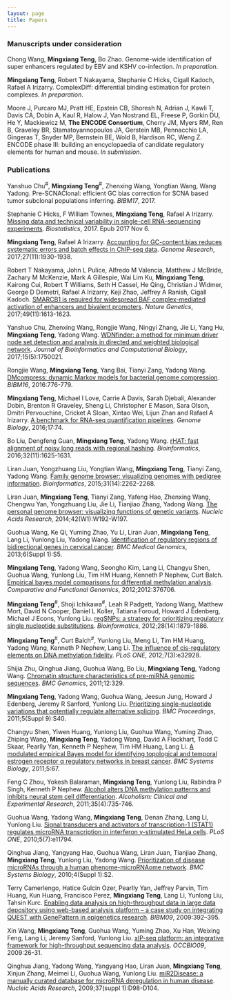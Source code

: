 ```yaml
---
layout: page
title: Papers 
---
```


### Manuscripts under consideration

Chong Wang, **Mingxiang Teng**, Bo Zhao. Genome-wide identification of
super enhancers regulated by EBV and KSHV co-infection. *In preparation*.

**Mingxiang Teng**, Robert T Nakayama, Stephanie C Hicks,
Cigall Kadoch, Rafael A Irizarry. ComplexDiff: differential binding
estimation for protein complexes. *In preparation*.

Moore J, Purcaro MJ, Pratt HE, Epstein CB,
Shoresh N, Adrian J, Kawli T, Davis CA, Dobin A, Kaul R, Halow J, Van
Nostrand EL, Freese P, Gorkin DU, He Y, Mackiewicz M, **The ENCODE
Consortium**, Cherry JM, Myers RM, Ren B, Graveley BR,
Stamatoyannopoulos JA, Gerstein MB, Pennacchio LA, Gingeras T, Snyder
MP, Bernstein BE, Wold B, Hardison RC, Weng Z. ENCODE phase III:
building an encyclopaedia of candidate regulatory elements for human
and mouse. *In submission*. 

### Publications

Yanshuo Chu<sup>#</sup>, **Mingxiang Teng**<sup>#</sup>, Zhenxing Wang, Yongtian Wang, Wang
Yadong. Pre-SCNAClonal: efficient GC bias correction for SCNA based 
tumor subclonal populations inferring. *BIBM17*, 2017.

Stephanie C Hicks, F William Townes, **Mingxiang Teng**, Rafael A 
Irizarry. [Missing data and technical variability in single-cell 
RNA-sequencing experiments](https://doi.org/10.1093/biostatistics/kxx053). 
*Biostatistics*, 2017. Epub 2017 Nov 6.

**Mingxiang Teng**, Rafael A Irizarry. [Accounting for GC-content bias
reduces systematic errors and batch effects in ChIP-seq 
data](https://doi.org/10.1101/gr.220673.117).
*Genome Research*, 2017;27(11):1930-1938.

Robert T Nakayama, John L Pulice, Alfredo M Valencia, Matthew J McBride,
Zachary M McKenzie, Mark A Gillespie, Wai Lim Ku, **Mingxiang Teng**, 
Kairong Cui, Robert T Williams, Seth H Cassel, He Qing, Christian J Widmer,
George D Demetri, Rafael A Irizarry, Keji Zhao, Jeffrey A Ranish, Cigall
Kadoch. [SMARCB1 is required for widespread BAF complex-mediated
activation of enhancers and bivalent promoters](https://doi.org/10.1038/ng.3958).
*Nature Genetics*, 2017;49(11):1613-1623.

Yanshuo Chu, Zhenxing Wang, Rongjie Wang, Ningyi Zhang, Jie Li, Yang Hu, 
**Mingxiang Teng**, Yadong Wang. [WDNfinder: a method for minimum driver
node set detection and analysis in directed and weighted biological 
network](https://doi.org/10.1142/S0219720017500214). *Journal of Bioinformatics
and Computational Biology*, 2017;15(5):1750021.

Rongjie Wang, **Mingxiang Teng**, Yang Bai, Tianyi Zang, Yadong Wang.
[DMcompress: dynamic Markov models for bacterial genome 
compression](https://doi.org/10.1109/BIBM.2016.7822621). *BIBM16*, 
2016:776-779.

**Mingxiang Teng**, Michael I Love, Carrie A Davis, Sarah Djebali, Alexander
Dobin, Brenton R Graveley, Sheng Li, Christopher E Mason, Sara Olson, Dmitri
Pervouchine, Cricket A Sloan, Xintao Wei, Lijun Zhan and Rafael A Irizarry.
[A benchmark for RNA-seq quantification pipelines](https://doi.org/10.1186/s13059-016-0940-1).
*Genome Biology*, 2016;17:74.

Bo Liu, Dengfeng Guan, **Mingxiang Teng**, Yadong Wang. [rHAT: fast alignment
of noisy long reads with regional hashing](https://doi.org/10.1093/bioinformatics/btv662).
*Bioinformatics*, 2016;32(11):1625-1631.

Liran Juan, Yongzhuang Liu, Yongtian Wang, **Mingxiang Teng**, Tianyi Zang,
Yadong Wang. [Family genome browser: visualizing genomes with  pedigree
information](https://doi.org/10.1093/bioinformatics/btv151).
*Bioinformatics*, 2015;31(14):2262-2268.

Liran Juan, **Mingxiang Teng**, Tianyi Zang, Yafeng Hao, Zhenxing Wang, Chengwu
Yan, Yongzhuang Liu, Jie Li, Tianjiao Zhang, Yadong Wang. [The personal genome
browser: visualizing functions of genetic variants](https://doi.org/10.1093/nar/gku361).
*Nucleic Acids Research*, 2014;42(W1):W192-W197.

Guohua Wang, Ke Qi, Yuming Zhao, Yu Li, Liran Juan, **Mingxiang Teng**, Lang Li,
Yunlong Liu, Yadong Wang. [Identification of regulatory regions of bidirectional
genes in cervical cancer](https://doi.org/10.1186/1755-8794-6-S1-S5).
*BMC Medical Genomics*, 2013;6(Suppl 1):S5.

**Mingxiang Teng**, Yadong Wang, Seongho Kim, Lang Li, Changyu Shen, Guohua Wang,
Yunlong Liu, Tim HM Huang, Kenneth P Nephew, Curt Balch. [Empirical bayes model
comparisons for differential methylation analysis](https://doi.org/10.1155/2012/376706).
*Comparative and Functional Genomics*, 2012;2012:376706.

**Mingxiang Teng**<sup>#</sup>, Shoji Ichikawa<sup>#</sup>, Leah R Padgett, Yadong Wang, Matthew Mort,
David N Cooper, Daniel L Koller, Tatiana Foroud, Howard J Edenberg, Michael J
Econs, Yunlong Liu. [regSNPs: a strategy for prioritizing regulatory single
nucleotide substitutions](https://doi.org/10.1093/bioinformatics/bts275).
*Bioinformatics*, 2012;28(14):1879-1886.

**Mingxiang Teng**<sup>#</sup>, Curt Balch<sup>#</sup>, Yunlong Liu, Meng Li, Tim HM Huang, Yadong Wang,
Kenneth P Nephew, Lang Li. [The influence of cis-regulatory elements on DNA 
methylation fidelity](https://doi.org/10.1371/journal.pone.0032928).
*PLoS ONE*, 2012;7(3):e32928.

Shijia Zhu, Qinghua Jiang, Guohua Wang, Bo Liu, **Mingxiang Teng**, Yadong Wang.
[Chromatin structure characteristics of pre-miRNA genomic
sequences](https://doi.org/10.1186/1471-2164-12-329). *BMC Genomics*, 2011;12:329.

**Mingxiang Teng**, Yadong Wang, Guohua Wang, Jeesun Jung, Howard J Edenberg, 
Jeremy R Sanford, Yunlong Liu. [Prioritizing single-nucleotide variations that
potentially regulate alternative splicing](https://doi.org/10.1186/1753-6561-5-S9-S40).
*BMC Proceedings*, 2011;5(Suppl 9):S40.

Changyu Shen, Yiwen Huang, Yunlong Liu, Guohua Wang, Yuming Zhao, Zhiping Wang,
**Mingxiang Teng**, Yadong Wang, David A Flockhart, Todd C Skaar, Pearlly Yan,
Kenneth P Nephew, Tim HM Huang, Lang Li. [A modulated empirical Bayes model for
identifying topological and temporal estrogen receptor α regulatory networks in
breast cancer](https://doi.org/10.1186/1752-0509-5-67).
*BMC Systems Biology*, 2011;5:67.

Feng C Zhou, Yokesh Balaraman, **Mingxiang Teng**, Yunlong Liu, Rabindra P Singh,
Kenneth P Nephew. [Alcohol alters DNA methylation patterns and inhibits neural
stem cell differentiation](https://doi.org/10.1111/j.1530-0277.2010.01391.x).
*Alcoholism: Clinical and Experimental Research*, 2011;35(4):735-746.

Guohua Wang, Yadong Wang, **Mingxiang Teng**, Denan Zhang, Lang Li, Yunlong Liu.
[Signal transducers and activators of transcription-1 (STAT1) regulates microRNA
transcription in interferon γ-stimulated HeLa cells](https://doi.org/10.1371/journal.pone.0011794).
*PLoS ONE*, 2010;5(7):e11794. 

Qinghua Jiang, Yangyang Hao, Guohua Wang, Liran Juan, Tianjiao Zhang,
**Mingxiang Teng**, Yunlong Liu, Yadong Wang. [Prioritization of disease
microRNAs through a human phenome-microRNAome network](https://doi.org/10.1186/1752-0509-4-S1-S2).
*BMC Systems Biology*, 2010;4(Suppl 1):S2.

Terry Camerlengo, Hatice Gulcin Ozer, Pearlly Yan, Jeffrey Parvin, Tim Huang,
Kun Huang, Francisco Perez, **Mingxiang Teng**, Lang Li, Yunlong Liu, Tahsin Kurc.
[Enabling data analysis on high-throughput data in large data depository 
using web-based analysis platform – a case study on integrating QUEST 
with GenePattern in epigenetics research](https://doi.org/10.1109/BIBM.2009.84).
*BIBM09*, 2009:392–395.

Xin Wang, **Mingxiang Teng**, Guohua Wang, Yuming Zhao, Xu Han, Weixing Feng,
Lang Li, Jeremy Sanford, Yunlong Liu. [xIP-seq platform: an integrative framework
for high-throughput sequencing data analysis](https://doi.org/10.1109/OCCBIO.2009.20).
*OCCBIO09*, 2009:26-31.

Qinghua Jiang, Yadong Wang, Yangyang Hao, Liran Juan, **Mingxiang Teng**, Xinjun
Zhang, Meimei Li, Guohua Wang, Yunlong Liu. [miR2Disease: a manually curated 
database for microRNA deregulation in human disease](https://doi.org/10.1093/nar/gkn714).
*Nucleic Acids Research*, 2009;37(suppl 1):D98-D104.
